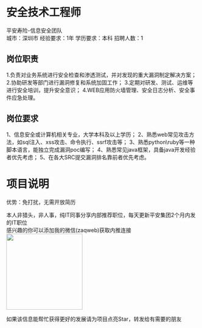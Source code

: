 # 安全技术工程师
平安寿险-信息安全团队  
城市：深圳市 经验要求：1年 学历要求：本科  招聘人数：1

## 岗位职责
1.负责对业务系统进行安全检查和渗透测试，并对发现的重大漏洞制定解决方案；
   2.协助研发等部门进行漏洞修复和系统加固工作；
   3.定期对研发、测试、运维等进行安全培训，提升安全意识；
   4.WEB应用防火墙管理、安全日志分析、安全事件应急处理。

## 岗位要求
1、信息安全或计算机相关专业，大学本科及以上学历；
   2、熟悉web常见攻击方法，如sql注入、xss攻击、命令执行、ssrf攻击等；
   3、熟悉python\ruby等一种脚本语言，能独立完成漏洞poc编写；
   4、熟悉常见java框架，具备java开发经验者优先考虑；
   5、在各大SRC提交漏洞排名靠前者优先考虑。

# 项目说明

优势：免打扰，无需开放简历

本人非猎头，非人事，纯IT同事分享内部推荐职位，每天更新平安集团2个月内发的IT职位  
感兴趣的你可以添加我的微信(zaqweb)获取内推连接  
<img src="https://github.com/zaqweb/PA-IT-JOBS/blob/master/WechatICode.jpeg"  height="200" width="200">

如果该信息能帮忙获得更好的发展请为项目点亮Star，转发给有需要的朋友




